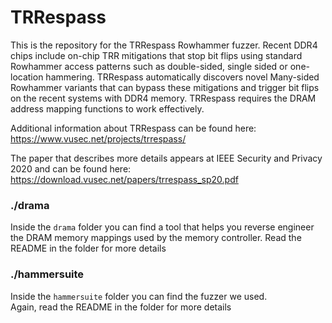 # TRRespass 

This is the repository for the TRRespass Rowhammer fuzzer. Recent DDR4 chips include on-chip TRR mitigations that stop bit flips using standard Rowhammer access patterns such as double-sided, single sided or one-location hammering. TRRespass automatically discovers novel Many-sided Rowhammer variants that can bypass these mitigations and trigger bit flips on the recent systems with DDR4 memory. TRRespass requires the DRAM address mapping functions to work effectively.

Additional information about TRRespass can be found here: https://www.vusec.net/projects/trrespass/

The paper that describes more details appears at IEEE Security and Privacy 2020 and can be found here: https://download.vusec.net/papers/trrespass_sp20.pdf

### ./drama

Inside the `drama` folder you can find a tool that helps you reverse engineer the DRAM memory mappings used by the memory controller. 
Read the README in the folder for more details 

### ./hammersuite

Inside the `hammersuite` folder you can find the fuzzer we used.  
Again, read the README in the folder for more details
